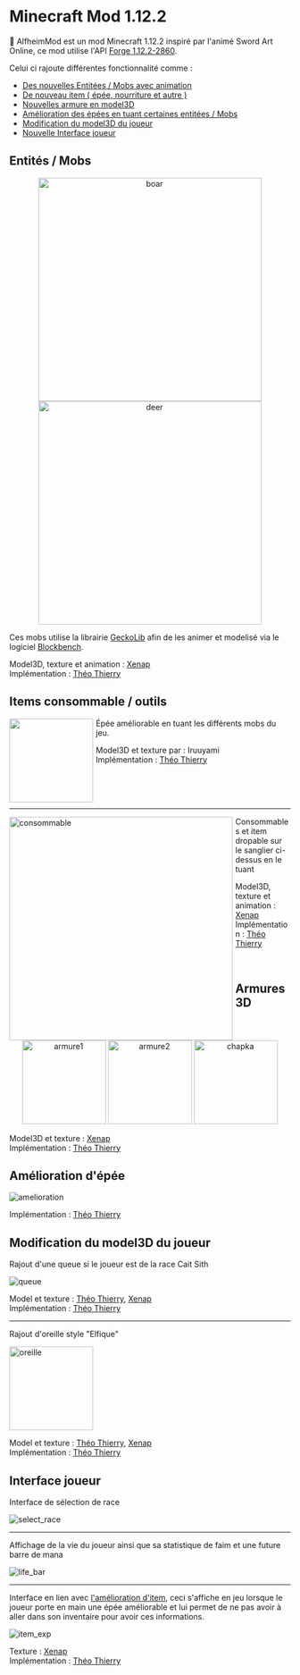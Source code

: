  # Minecraft Mod 1.12.2
🔨 AlfheimMod est un mod Minecraft 1.12.2 inspiré par l'animé Sword Art Online, ce mod utilise l'API <a href="http://files.minecraftforge.net/maven/net/minecraftforge/forge/index_1.12.2.html" target="_blank">Forge 1.12.2-2860</a>.

Celui ci rajoute différentes fonctionnalité comme :

* [Des nouvelles Entitées / Mobs avec animation](#entités--mobs)
* [De nouveau item ( épée, nourriture et autre )](#items-consommable--outils)
* [Nouvelles armure en model3D](#armures-3d)
* [Amélioration des épées en tuant certaines entitées / Mobs](#amélioration-dépée)
* [Modification du model3D du joueur](#modification-du-model3d-du-joueur)
* [Nouvelle Interface joueur](#interface-joueur)

## Entités / Mobs
<p align="center">
<img width="400px" src="https://cdn.discordapp.com/attachments/803395318803857480/809517652493598790/SPOILER_spoil_Sanglier.png" alt="boar">
<img width="400px" src="https://cdn.discordapp.com/attachments/602222570225270805/821552833756921856/unknown.png" alt="deer">
</p>

Ces mobs utilise la librairie <a href="https://geckolib.com" target="_blank">GeckoLib</a> afin de les animer et modelisé via le logiciel <a href="https://blockbench.net" target="_blank">Blockbench</a>.

Model3D, texture et animation : <a href="https://github.com/Xenap" target="_blank">Xenap</a>
<br>
Implémentation : <a href="https://github.com/AkumaSama" target="_blank">Théo Thierry</a>

## Items consommable / outils

<img align="left" style="margin-right: 5px" width="150;" src="https://cdn.discordapp.com/attachments/602222570225270805/821545404448636928/unknown.png">
<p>
Épée améliorable en tuant les différents mobs du jeu.

Model3D et texture par : Iruuyami <br>
Implémentation : <a href="https://github.com/AkumaSama" target="_blank">Théo Thierry</a></p><br><br><br>
<hr>
<img align="left" style="margin-right: 5px" width="400" src="https://cdn.discordapp.com/attachments/602222570225270805/821547575484219412/unknown.png" alt="consommable">
<p>
Consommables et item dropable sur le sanglier ci-dessus en le tuant

Model3D, texture et animation : <a href="https://github.com/Xenap" target="_blank">Xenap</a>
<br>
Implémentation : <a href="https://github.com/AkumaSama" target="_blank">Théo Thierry</a>
</p>
<br>


## Armures 3D

<p align="center"><img width="150" src="https://cdn.discordapp.com/attachments/602222570225270805/821548802195849280/unknown.png" alt="armure1">
<img width="150" src="https://cdn.discordapp.com/attachments/602222570225270805/821550424368087050/unknown.png" alt="armure2">
<img width="150" src="https://cdn.discordapp.com/attachments/602222570225270805/821550967249174529/unknown.png" alt="chapka"></p>
<p>
Model3D et texture : <a href="https://github.com/Xenap" target="_blank">Xenap</a>
<br>
Implémentation : <a href="https://github.com/AkumaSama" target="_blank">Théo Thierry</a></p>

## Amélioration d'épée

<img src="https://cdn.discordapp.com/attachments/803395318803857480/812360413726507068/unknown.png" alt="amelioration">
<p>Implémentation : <a href="https://github.com/AkumaSama" target="_blank">Théo Thierry</a></p>

## Modification du model3D du joueur

Rajout d'une queue si le joueur est de la race Cait Sith

<img src="https://cdn.discordapp.com/attachments/602222570225270805/821719313504403476/unknown.png" alt="queue">
<p>
Model et texture : <a href="https://github.com/AkumaSama" target="_blank">Théo Thierry</a>, <a href="https://github.com/Xenap" target="_blank">Xenap</a>
<br>
Implémentation : <a href="https://github.com/AkumaSama" target="_blank">Théo Thierry</a>
</p>

<hr>

Rajout d'oreille style "Elfique"

<img width="150" src="https://cdn.discordapp.com/attachments/602222570225270805/821720099487875072/unknown.png" alt="oreille">

<p>
Model et texture : <a href="https://github.com/AkumaSama" target="_blank">Théo Thierry</a>, <a href="https://github.com/Xenap" target="_blank">Xenap</a>
<br>
Implémentation : <a href="https://github.com/AkumaSama" target="_blank">Théo Thierry</a>
</p>

## Interface joueur

Interface de sélection de race

<img src="https://cdn.discordapp.com/attachments/803395318803857480/806892856899403796/spoil_race.png" alt="select_race">

<hr>

Affichage de la vie du joueur ainsi que sa statistique de faim et une future barre de mana

<img src="https://cdn.discordapp.com/attachments/602222570225270805/821721468080881705/unknown.png" alt="life_bar">

<hr>

Interface en lien avec [l'amélioration d'item](#amélioration-dépée), ceci s'affiche en jeu lorsque le joueur porte en main une épée améliorable et lui permet de ne pas avoir à aller dans son inventaire pour avoir ces informations.

<img src="https://cdn.discordapp.com/attachments/602222570225270805/821721960961671178/unknown.png" alt="item_exp">

<p>
Texture : <a href="https://github.com/Xenap" target="_blank">Xenap</a><br>
Implémentation : <a href="https://github.com/AkumaSama" target="_blank">Théo Thierry</a>
</p>
